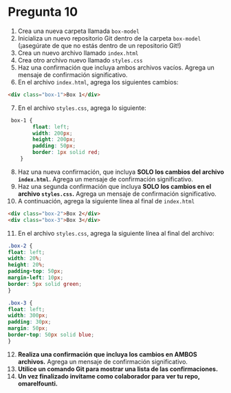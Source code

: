 # Pregunta 10

1. Crea una nueva carpeta llamada `box-model`
2. Inicializa un nuevo repositorio Git dentro de la carpeta `box-model` (¡asegúrate de que no estás dentro de un repositorio Git!)
3. Crea un nuevo archivo llamado `index.html`
4. Crea otro archivo nuevo llamado `styles.css`
5. Haz una confirmación que incluya ambos archivos vacíos. Agrega un mensaje de confirmación significativo.
6. En el archivo `index.html`, agrega los siguientes cambios:

```html
<div class="box-1">Box 1</div>
```

7. En el archivo `styles.css`, agrega lo siguiente:

```css
 box-1 {
        float: left;
        width: 200px;
        height: 200px;
        padding: 50px;
        border: 1px solid red;
    }
```


8. Haz una nueva confirmación, que incluya **SOLO los cambios del archivo `index.html`.** Agrega un mensaje de confirmación significativo.
9. Haz una segunda confirmación que incluya **SOLO los cambios en el archivo `styles.css`.** Agrega un mensaje de confirmación significativo.
10. A continuación, agrega la siguiente línea al final de `index.html`

```html
<div class="box-2">Box 2</div>
<div class="box-3">Box 3</div>
```

11. En el archivo `styles.css`, agrega la siguiente línea al final del archivo:

```css
.box-2 {
float: left;
width: 20%;
height: 20%;
padding-top: 50px;
margin-left: 10px;
border: 5px solid green;
}

.box-3 {
float: left;
width: 300px;
padding: 30px;
margin: 50px;
border-top: 50px solid blue;
}
```

12. **Realiza una confirmación que incluya los cambios en AMBOS archivos.** Agrega un mensaje de confirmación significativo.
13. **Utilice un comando Git para mostrar una lista de las confirmaciones.**
14. **Un vez finalizado invitame como colaborador para ver tu repo, omarelfounti.**
